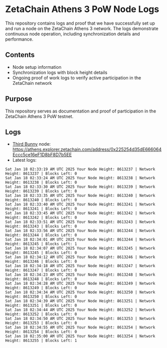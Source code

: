 # ZetaChain Athens 3 PoW Node Logs
This repository contains logs and proof that we have successfully set up and run a node on the ZetaChain Athens 3 network. The logs demonstrate continuous node operation, including synchronization details and performance.

## Contents
- Node setup information
- Synchronization logs with block height details
- Ongoing proof of work logs to verify active participation in the ZetaChain network

## Purpose
This repository serves as documentation and proof of participation in the ZetaChain Athens 3 PoW testnet.

## Logs

- [Third Bunny](https://thirdbunny.xyz/) node: https://athens.explorer.zetachain.com/address/0x225254d35dE666064Eccc5ce16eF1D8bF8D7b5EE
- Latest logs:
```
Sat Jan 18 02:33:19 AM UTC 2025 Your Node Height: 8613237 | Network Height: 8613237 | Blocks Left: 0
Sat Jan 18 02:33:24 AM UTC 2025 Your Node Height: 8613238 | Network Height: 8613238 | Blocks Left: 0
Sat Jan 18 02:33:30 AM UTC 2025 Your Node Height: 8613239 | Network Height: 8613239 | Blocks Left: 0
Sat Jan 18 02:33:35 AM UTC 2025 Your Node Height: 8613240 | Network Height: 8613240 | Blocks Left: 0
Sat Jan 18 02:33:40 AM UTC 2025 Your Node Height: 8613241 | Network Height: 8613241 | Blocks Left: 0
Sat Jan 18 02:33:45 AM UTC 2025 Your Node Height: 8613242 | Network Height: 8613242 | Blocks Left: 0
Sat Jan 18 02:33:51 AM UTC 2025 Your Node Height: 8613243 | Network Height: 8613243 | Blocks Left: 0
Sat Jan 18 02:33:56 AM UTC 2025 Your Node Height: 8613244 | Network Height: 8613244 | Blocks Left: 0
Sat Jan 18 02:34:01 AM UTC 2025 Your Node Height: 8613244 | Network Height: 8613245 | Blocks Left: 1
Sat Jan 18 02:34:07 AM UTC 2025 Your Node Height: 8613245 | Network Height: 8613245 | Blocks Left: 0
Sat Jan 18 02:34:12 AM UTC 2025 Your Node Height: 8613246 | Network Height: 8613246 | Blocks Left: 0
Sat Jan 18 02:34:18 AM UTC 2025 Your Node Height: 8613247 | Network Height: 8613247 | Blocks Left: 0
Sat Jan 18 02:34:23 AM UTC 2025 Your Node Height: 8613248 | Network Height: 8613248 | Blocks Left: 0
Sat Jan 18 02:34:28 AM UTC 2025 Your Node Height: 8613249 | Network Height: 8613249 | Blocks Left: 0
Sat Jan 18 02:34:34 AM UTC 2025 Your Node Height: 8613250 | Network Height: 8613250 | Blocks Left: 0
Sat Jan 18 02:34:39 AM UTC 2025 Your Node Height: 8613251 | Network Height: 8613251 | Blocks Left: 0
Sat Jan 18 02:34:44 AM UTC 2025 Your Node Height: 8613252 | Network Height: 8613252 | Blocks Left: 0
Sat Jan 18 02:34:50 AM UTC 2025 Your Node Height: 8613253 | Network Height: 8613253 | Blocks Left: 0
Sat Jan 18 02:34:55 AM UTC 2025 Your Node Height: 8613254 | Network Height: 8613254 | Blocks Left: 0
Sat Jan 18 02:35:00 AM UTC 2025 Your Node Height: 8613254 | Network Height: 8613255 | Blocks Left: 1
```
